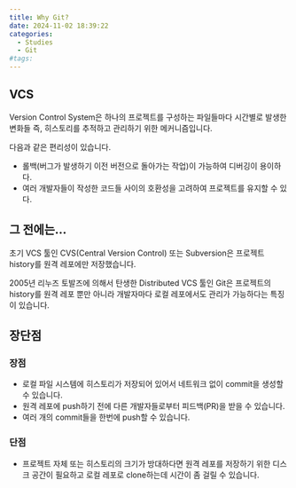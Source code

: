 ```yaml
---
title: Why Git?
date: 2024-11-02 18:39:22
categories:
  - Studies
  - Git
#tags:
---
```

## VCS

Version Control System은 하나의 프로젝트를 구성하는 파일들마다 시간별로 발생한 변화들 즉, 히스토리를 추적하고 관리하기 위한 메커니즘입니다.

다음과 같은 편리성이 있습니다.

- 롤백(버그가 발생하기 이전 버전으로 돌아가는 작업)이 가능하여 디버깅이 용이하다.
- 여러 개발자들이 작성한 코드들 사이의 호환성을 고려하여 프로젝트를 유지할 수 있다.

## 그 전에는...

초기 VCS 툴인 CVS(Central Version Control) 또는 Subversion은 프로젝트 history를 원격 레포에만 저장했습니다.

2005년 리누즈 토발즈에 의해서 탄생한 Distributed VCS 툴인 Git은 프로젝트의 history를 원격 레포 뿐만 아니라 개발자마다 로컬 레포에서도 관리가 가능하다는 특징이 있습니다.

## 장단점

### 장점

- 로컬 파일 시스템에 히스토리가 저장되어 있어서 네트워크 없이 commit을 생성할 수 있습니다.
- 원격 레포에 push하기 전에 다른 개발자들로부터 피드백(PR)을 받을 수 있습니다.
- 여러 개의 commit들을 한번에 push할 수 있습니다.

### 단점

- 프로젝트 자체 또는 히스토리의 크기가 방대하다면 원격 레포를 저장하기 위한 디스크 공간이 필요하고 로컬 레포로 clone하는데 시간이 좀 걸릴 수 있습니다.